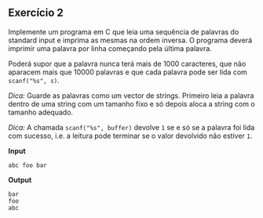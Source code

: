 ## Exercício 2

Implemente um programa em C que leia uma sequência de palavras do standard
input e imprima as mesmas na ordem inversa.  O programa deverá imprimir uma
palavra por linha começando pela última palavra.

Poderá supor que a palavra nunca terá mais de 1000 caracteres, que não aparacem
mais que 10000 palavras e que cada palavra pode ser lida com `scanf("%s", s)`.

*Dica:* Guarde as palavras como um vector de strings.  Primeiro leia a palavra
dentro de uma string com um tamanho fixo e só depois aloca a string com o
tamanho adequado.

*Dica:* A chamada `scanf("%s", buffer)` devolve `1` se e só se a palavra foi lida
com sucesso, i.e. a leitura pode terminar se o valor devolvido não estiver `1`.

**Input**
```
abc foo bar
```

**Output**
```
bar
foo
abc
```
